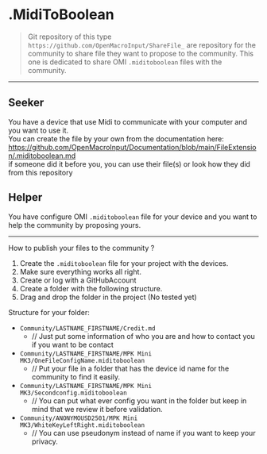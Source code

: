 # .MidiToBoolean

> Git repository of this type `https://github.com/OpenMacroInput/ShareFile_` are repository for the community to share file they want to propose to the community.
This one is dedicated to share OMI `.miditoboolean` files with the community.

------------------------------

## Seeker 

You have a device that use Midi to communicate with your computer and you want to use it.  
You can create the file by your own from the documentation here:   
https://github.com/OpenMacroInput/Documentation/blob/main/FileExtension/.miditoboolean.md  
if someone did it before you, you can use their file(s) or look how they did from this repository  


## Helper

You have configure OMI `.miditoboolean` file for your device and you want to help the community by proposing yours.

-------------------------

How to publish your files to the community ?
1. Create the `.miditoboolean` file for your project with the devices.
2. Make sure everything works all right.
3. Create or log with a GitHubAccount
4. Create a folder with the following structure.
5. Drag and drop the folder in the project (No tested yet)

Structure for your folder:
- `Community/LASTNAME_FIRSTNAME/Credit.md` 
  - // Just put some information of who you are and how to contact you if you want to be contact
- `Community/LASTNAME_FIRSTNAME/MPK Mini MK3/OneFileConfigName.miditoboolean` 
  - // Put your file in a folder that has the device id name for the community to find it easily.
- `Community/LASTNAME_FIRSTNAME/MPK Mini MK3/Secondconfig.miditoboolean` 
  - // You can put what ever config you want in the folder but keep in mind that we review it before validation.
- `Community/ANONYMOUSD2501/MPK Mini MK3/WhiteKeyLeftRight.miditoboolean` 
  - // You can use pseudonym instead of name if you want to keep your privacy.



